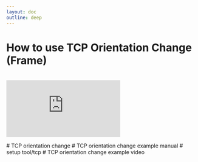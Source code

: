 ```yaml
---
layout: doc
outline: deep
---
```


# How to use TCP Orientation Change (Frame)

<br>

<iframe class="iframe-resources" src="https://rainbowco-my.sharepoint.com/:p:/g/personal/hyoin_rainbow-robotics_com/EZeayX9GNThJiRbCEEc7J4IBU3IoxN4sdsvV5stoOjz6jQ?e=ERxJd8&amp;action=embedview&amp;wdbipreview=true&amp;wdAr=1.7777777777777777" frameborder="0"></iframe>

\# TCP orientation change
\# TCP orientation change example manual
\# setup tool/tcp
\# TCP orientation change example video

